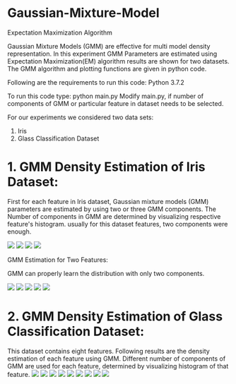 # Gaussian-Mixture-Model
Expectation Maximization Algorithm

Gaussian Mixture Models (GMM) are effective for multi model density representation. In this experiment GMM Parameters are estimated using Expectation Maximization(EM) algorithm results are shown for two datasets. The GMM algorithm and plotting functions are given in python code.

Following are the requirements to run this code:
Python 3.7.2

To run this code type: 				python main.py
Modify main.py, if number of components of GMM or particular feature in dataset needs to be selected.


For our experiments we considered two data sets:
 1. Iris
 2. Glass Classification Dataset
	
	
# 1. GMM Density Estimation of Iris Dataset:
First for each feature in Iris dataset, Gaussian mixture models (GMM) parameters are estimated by using two or three GMM components. The Number of components in GMM are determined by visualizing respective feature's histogram. usually for this dataset features, two components were enough.

![](Figures/Iris/Figure_1.png)
![](Figures/Iris/Figure_2.png)
![](Figures/Iris/Figure_3.png)
![](Figures/Iris/Figure_4.png)


GMM Estimation for Two Features:
 
GMM can properly learn the distribution with only two components.

![](Figures/Iris/Figure_11.png)
![](Figures/Iris/Figure_12.png)
![](Figures/Iris/Figure_13.png)
![](Figures/Iris/Figure_14.png)
![](Figures/Iris/Figure_15.png)

# 2. GMM Density Estimation of Glass Classification Dataset:
This dataset contains eight features. Following results are the density estimation of each feature using GMM. Different number of components of GMM are used for each feature, determined by visualizing histogram of that feature.
![](Figures/Glass/Figure_1.png)
![](Figures/Glass/Figure_2.png)
![](Figures/Glass/Figure_3.png)
![](Figures/Glass/Figure_4.png)
![](Figures/Glass/Figure_5.png)
![](Figures/Glass/Figure_6.png)
![](Figures/Glass/Figure_7.png)
![](Figures/Glass/Figure_8.png)
![](Figures/Glass/Figure_9.png)


